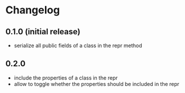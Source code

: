 # Changelog

## 0.1.0 (initial release)

- serialize all public fields of a class in the repr method

## 0.2.0

- include the properties of a class in the repr
- allow to toggle whether the properties should be included in the repr
